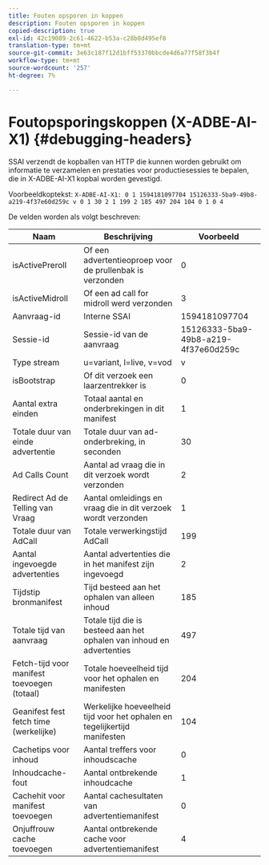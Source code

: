 ```yaml
---
title: Fouten opsporen in koppen
description: Fouten opsporen in koppen
copied-description: true
exl-id: 42c19089-2c61-4622-b53a-c28b8d495ef8
translation-type: tm+mt
source-git-commit: 3e63c187f12d1bff53370bbcde4d6a77f58f3b4f
workflow-type: tm+mt
source-wordcount: '257'
ht-degree: 7%

---
```


# Foutopsporingskoppen (X-ADBE-AI-X1) {#debugging-headers}

SSAI verzendt de kopballen van HTTP die kunnen worden gebruikt om informatie te verzamelen en prestaties voor productiesessies te bepalen, die in X-ADBE-AI-X1 kopbal worden gevestigd.

Voorbeeldkoptekst:
`X-ADBE-AI-X1: 0 1 1594181097704 15126333-5ba9-49b8-a219-4f37e60d259c v 0 1 30 2 1 199 2 185 497 204 104 0 1 0 4`

De velden worden als volgt beschreven:

| Naam | Beschrijving | Voorbeeld |
|--- |--- |--- |
| isActivePreroll | Of een advertentieoproep voor de prullenbak is verzonden | 0 |
| isActiveMidroll | Of een ad call for midroll werd verzonden | 3 |
| Aanvraag-id | Interne SSAI | 1594181097704 |
| Sessie-id | Sessie-id van de aanvraag | 15126333-5ba9-49b8-a219-4f37e60d259c |
| Type stream | u=variant, l=live, v=vod | v |
| isBootstrap | Of dit verzoek een laarzentrekker is | 0 |
| Aantal extra einden | Totaal aantal en onderbrekingen in dit manifest | 1 |
| Totale duur van einde advertentie | Totale duur van ad-onderbreking, in seconden | 30 |
| Ad Calls Count | Aantal ad vraag die in dit verzoek wordt verzonden | 2 |
| Redirect Ad de Telling van Vraag | Aantal omleidings en vraag die in dit verzoek wordt verzonden | 1 |
| Totale duur van AdCall | Totale verwerkingstijd AdCall | 199 |
| Aantal ingevoegde advertenties | Aantal advertenties die in het manifest zijn ingevoegd | 2 |
| Tijdstip bronmanifest | Tijd besteed aan het ophalen van alleen inhoud | 185 |
| Totale tijd van aanvraag | Totale tijd die is besteed aan het ophalen van inhoud en advertenties | 497 |
| Fetch-tijd voor manifest toevoegen (totaal) | Totale hoeveelheid tijd voor het ophalen en manifesten | 204 |
| Geanifest fest fetch time (werkelijke) | Werkelijke hoeveelheid tijd voor het ophalen en tegelijkertijd manifesten | 104 |
| Cachetips voor inhoud | Aantal treffers voor inhoudscache | 0 |
| Inhoudcache-fout | Aantal ontbrekende inhoudcache | 1 |
| Cachehit voor manifest toevoegen | Aantal cachesultaten van advertentiemanifest | 0 |
| Onjuffrouw cache toevoegen | Aantal ontbrekende cache voor advertentiemanifest | 4 |
